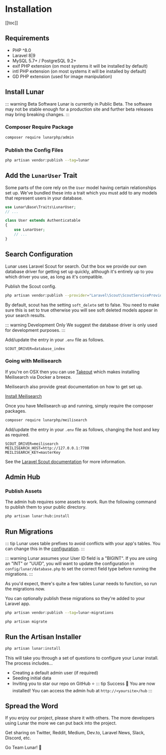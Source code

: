 # Installation

[[toc]]

## Requirements

- PHP ^8.0
- Laravel 8|9
- MySQL 5.7+ / PostgreSQL 9.2+
- exif PHP extension (on most systems it will be installed by default)
- intl PHP extension (on most systems it will be installed by default)
- GD PHP extension (used for image manipulation)

## Install Lunar

::: warning Beta Software
Lunar is currently in Public Beta. The software may not be stable enough for a production site and further beta releases may bring breaking changes.
:::

### Composer Require Package

```sh
composer require lunarphp/admin
```

### Publish the Config Files

```sh
php artisan vendor:publish --tag=lunar
```

## Add the `LunarUser` Trait

Some parts of the core rely on the `User` model having certain relationships set up. We've bundled these into a trait which you must add to any models that represent users in your database.

```php
use Lunar\Base\Traits\LunarUser;
// ...

class User extends Authenticatable
{
    use LunarUser;
    // ...
}
```

## Search Configuration

Lunar uses Laravel Scout for search. Out the box we provide our own database driver for getting set up quickly, although it's entirely up to you which driver you use, as long as it's compatible.

Publish the Scout config.

```sh
php artisan vendor:publish --provider="Laravel\Scout\ScoutServiceProvider"
```

By default, scout has the setting `soft_delete` set to false. You need to make sure this is set to true otherwise you will see soft deleted models appear in your search results.

::: warning Development Only
We suggest the database driver is only used for development purposes.
:::

Add/update the entry in your `.env` file as follows.

```
SCOUT_DRIVER=database_index
```

### Going with Meilisearch

If you're on OSX then you can use [Takeout](https://github.com/tighten/takeout) which makes installing Meilisearch via Docker a breeze.

Meilisearch also provide great documentation on how to get set up.

[Install Meilisearch](https://docs.meilisearch.com/learn/getting_started/installation.html)

Once you have Meilisearch up and running, simply require the composer packages.

```sh
composer require lunarphp/meilisearch
```

Add/update the entry in your `.env` file as follows, changing the host and key as required.

```
SCOUT_DRIVER=meilisearch
MEILISEARCH_HOST=http://127.0.0.1:7700
MEILISEARCH_KEY=masterKey
```

See the [Laravel Scout documentation](https://laravel.com/docs/8.x/scout#meilisearch) for more information.

## Admin Hub

### Publish Assets

The admin hub requires some assets to work. Run the following command to publish them to your public directory.

```sh
php artisan lunar:hub:install
```

## Run Migrations

::: tip
Lunar uses table prefixes to avoid conflicts with your app's tables. You can change this in the [configuration](/configuration.html).
:::

::: warning
Lunar assumes your User ID field is a "BIGINT". If you are using an "INT" or "UUID", you will want to update the configuration in `config/lunar/database.php` to set the correct field type before running the migrations.
:::

As you'd expect, there's quite a few tables Lunar needs to function, so run the migrations now.

You can optionally publish these migrations so they're added to your Laravel app.

```sh
php artisan vendor:publish --tag=lunar-migrations
```

```sh
php artisan migrate
```

## Run the Artisan Installer

```sh
php artisan lunar:install
```

This will take you through a set of questions to configure your Lunar install. The process includes...

- Creating a default admin user (if required)
- Seeding initial data
- Inviting you to star our repo on GitHub ⭐
::: tip Success 🎉
You are now installed! You can access the admin hub at `http://<yoursite>/hub`
:::

## Spread the Word

If you enjoy our project, please share it with others. The more developers using Lunar the more we can put back into the project.

Get sharing on Twitter, Reddit, Medium, Dev.to, Laravel News, Slack, Discord, etc.

Go Team Lunar! 🤟
